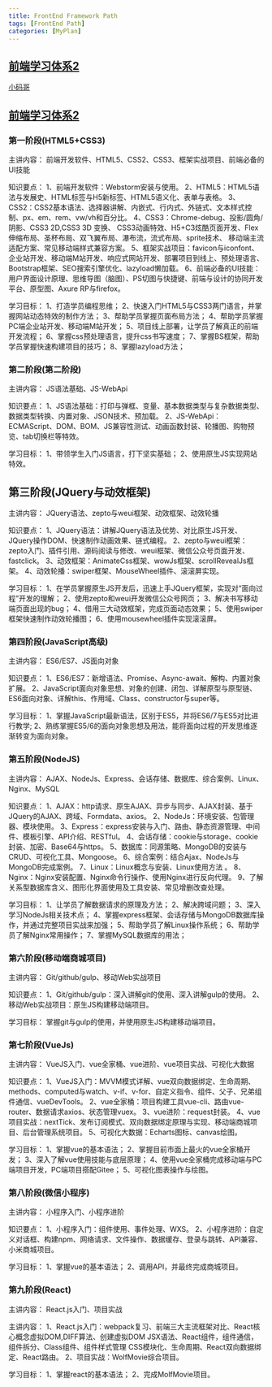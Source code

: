 ```yaml
---
title: FrontEnd Framework Path
tags: [FrontEnd Path]
categories: [MyPlan]
---
```


## [前端学习体系2](http://xiaomage.ke.qq.com/#category=15733794887010602&tab=1)
[小码哥](/file/Front-End-Path.pdf)



## [前端学习体系2](http://www.wolfcode.cn/article/index/id/1592)

### 第一阶段(HTML5+CSS3)
主讲内容：
前端开发软件、HTML5、CSS2、CSS3、框架实战项目、前端必备的UI技能

知识要点：
1、前端开发软件：Webstorm安装与使用。
2、HTML5：HTML5语法与发展史、HTML标签与H5新标签、HTML5语义化、表单与表格。
3、CSS2：CSS2基本语法、选择器讲解、内嵌式、行内式、外链式、文本样式控制、px、em、rem、vw/vh和百分比。
4、CSS3：Chrome-debug、投影/圆角/阴影、CSS3 2D,CSS3 3D 变换、 CSS3动画特效、H5+C3炫酷页面开发、Flex伸缩布局、圣杯布局、双飞翼布局、瀑布流，流式布局、sprite技术、 移动端主流适配方案、常见移动端样式兼容方案。
5、框架实战项目：favicon与iconfont、企业站开发、移动端M站开发、响应式网站开发、部署项目到线上、预处理语言、Bootstrap框架、SEO搜索引擎优化、lazyload懒加载。
6、前端必备的UI技能：用户界面设计原理、思维导图（脑图）、PS切图与快捷键、前端与设计的协同开发平台、原型图、Axure RP与firefox。

学习目标：
1、打造学员编程思维；
2、快速入门HTML5与CSS3两门语言，并掌握网站动态特效的制作方法；
3、帮助学员掌握页面布局方法；
4、帮助学员掌握PC端企业站开发、移动端M站开发；
5、项目线上部署，让学员了解真正的前端开发流程；
6、掌握css预处理语言，提升css书写速度；
7、掌握BS框架，帮助学员掌握快速构建项目的技巧；
8、掌握lazyload方法；




### 第二阶段(第二阶段)

主讲内容：
JS语法基础、JS-WebApi

知识要点：
1、JS语法基础：打印与弹框、变量、基本数据类型与复杂数据类型、数据类型转换、内置对象、JSON技术、预加载。
2、JS-WebApi：ECMAScript、DOM、BOM、JS兼容性测试、动画函数封装、轮播图、购物预览、tab切换栏等特效。

学习目标：
1、带领学生入门JS语言，打下坚实基础；
2、使用原生JS实现网站特效。

## 第三阶段(JQuery与动效框架)
主讲内容：
JQuery语法、zepto与weui框架、动效框架、动效轮播

知识要点：
1、JQuery语法：讲解JQuery语法及优势、对比原生JS开发、JQuery操作DOM、快速制作动画效果、链式编程。
2、zepto与weui框架：zepto入门、插件引用、源码阅读与修改、weui框架、微信公众号页面开发、fastclick。
3、动效框架：AnimateCss框架、wowJs框架、scrollRevealJs框架。
4、动效轮播：swiper框架、MouseWheel插件、滚滚屏实现。

学习目标：
1、在学员掌握原生JS开发后，迅速上手JQuery框架，实现对“面向过程”开发的理解；
2、使用zepto和weui开发微信公众号网页；
3、解决书写移动端页面出现的bug；
4、借用三大动效框架，完成页面动态效果；
5、使用swiper框架快速制作动效轮播图；
6、使用mousewheel插件实现滚滚屏。

### 第四阶段(JavaScript高级)
主讲内容：
ES6/ES7、JS面向对象

知识要点：
1、ES6/ES7：新增语法、Promise、Async-await、解构、内置对象扩展。
2、JavaScript面向对象思想、对象的创建、闭包、详解原型与原型链、ES6面向对象、详解this、作用域、Class、constructor与super等。

学习目标：
1、掌握JavaScript最新语法，区别于ES5，并将ES6/7与ES5对比进行教学;
2、熟练掌握ES5/6的面向对象思想及用法，能将面向过程的开发思维逐渐转变为面向对象。

### 第五阶段(NodeJS)
主讲内容：
AJAX、NodeJs、Express、会话存储、数据库、综合案例、Linux、Nginx、MySQL

知识要点：
1、AJAX：http请求、原生AJAX、异步与同步、AJAX封装、基于JQuery的AJAX、跨域、Formdata、axios。
2、NodeJs：环境安装、包管理器、模块使用。
3、Express：express安装与入门、路由、静态资源管理、中间件、模板引擎、API介绍、RESTful。
4、会话存储：cookie与storage、cookie封装、加密、Base64与https。
5、数据库：同源策略、MongoDB的安装与CRUD、可视化工具、Mongoose。
6、综合案例：结合Ajax、NodeJs与MongoDB完成案例。
7、Linux：Linux概念与安装、Linux使用方法 。
8、Nginx：Nginx安装配置、Nginx命令行操作、使用Nginx进行反向代理。
9、了解关系型数据库含义、图形化界面使用及工具安装、常见增删改查处理。

学习目标：
1、让学员了解数据请求的原理及方法；
2、解决跨域问题；
3、深入学习NodeJs相关技术点；
4、掌握express框架、会话存储与MongoDB数据库操作，并通过完整项目实战来加强；
5、帮助学员了解Linux操作系统；
6、帮助学员了解Nginx常用操作；
7、掌握MySQL数据库的用法；



### 第六阶段(移动端商城项目)
主讲内容：
Git/github/gulp、移动Web实战项目

知识要点：
1、Git/github/gulp：深入讲解git的使用、深入讲解gulp的使用。
2、移动Web实战项目：原生JS构建移动端项目。

学习目标：
掌握git与gulp的使用，并使用原生JS构建移动端项目。

### 第七阶段(VueJs)
主讲内容：
VueJS入门、vue全家桶、vue进阶、vue项目实战、可视化大数据

知识要点：
1、VueJS入门：MVVM模式详解、vue双向数据绑定、生命周期、methods、computed与watch、v-if、v-for、自定义指令、组件、父子、兄弟组件通信、vueDevTools。
2、vue全家桶：项目构建工具vue-cli、路由vue-router、数据请求axios、状态管理vuex。
3、vue进阶：request封装。
4、vue项目实战：nextTick、发布订阅模式、双向数据绑定原理与实现、移动端商城项目、后台管理系统项目。
5、可视化大数据：Echarts图标、canvas绘图。

学习目标：
1、掌握vue的基本语法；
2、掌握目前市面上最火的vue全家桶开发；
3、深入了解vue使用技能与底层原理；
4、使用vue全家桶完成移动端与PC端项目开发，PC端项目搭配Gitee；
5、可视化图表操作与绘图。

### 第八阶段(微信小程序)
主讲内容：
小程序入门、小程序进阶

知识要点：
1、小程序入门：组件使用、事件处理、WXS。
2、小程序进阶：自定义对话框、构建npm、网络请求、文件操作、数据缓存、登录与跳转、API兼容、小米商城项目。

学习目标：
1、掌握vue的基本语法；
2、调用API，并最终完成商城项目。

### 第九阶段(React)
主讲内容：
React.js入门、项目实战

主讲内容：
1、React.js入门：webpack复习、前端三大主流框架对比、React核心概念虚拟DOM,DIFF算法、创建虚拟DOM JSX语法、React组件，组件通信，组件拆分、Class组件、组件样式管理 CSS模块化、生命周期、React双向数据绑定、React路由。
2、项目实战：WolfMovie综合项目。

学习目标：
1、掌握react的基本语法；
2、完成MolfMovie项目。

